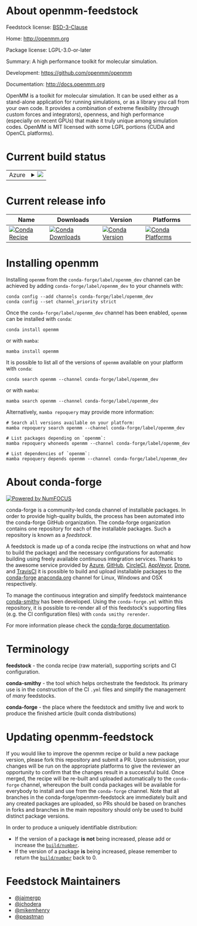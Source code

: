 About openmm-feedstock
======================

Feedstock license: [BSD-3-Clause](https://github.com/conda-forge/openmm-feedstock/blob/main/LICENSE.txt)

Home: http://openmm.org

Package license: LGPL-3.0-or-later

Summary: A high performance toolkit for molecular simulation.

Development: https://github.com/openmm/openmm

Documentation: http://docs.openmm.org

OpenMM is a toolkit for molecular simulation. It can be used either as a
stand-alone application for running simulations, or as a library you call
from your own code. It provides a combination of extreme flexibility
(through custom forces and integrators), openness, and high performance
(especially on recent GPUs) that make it truly unique among simulation
codes. OpenMM is MIT licensed with some LGPL portions (CUDA and OpenCL
platforms).


Current build status
====================


<table>
    
  <tr>
    <td>Azure</td>
    <td>
      <details>
        <summary>
          <a href="https://dev.azure.com/conda-forge/feedstock-builds/_build/latest?definitionId=8065&branchName=main">
            <img src="https://dev.azure.com/conda-forge/feedstock-builds/_apis/build/status/openmm-feedstock?branchName=main">
          </a>
        </summary>
        <table>
          <thead><tr><th>Variant</th><th>Status</th></tr></thead>
          <tbody><tr>
              <td>linux_64_c_compiler_version11cuda_compilernvcccuda_compiler_version11.8cxx_compiler_version11numpy1.22python3.10.____cpython</td>
              <td>
                <a href="https://dev.azure.com/conda-forge/feedstock-builds/_build/latest?definitionId=8065&branchName=main">
                  <img src="https://dev.azure.com/conda-forge/feedstock-builds/_apis/build/status/openmm-feedstock?branchName=main&jobName=linux&configuration=linux%20linux_64_c_compiler_version11cuda_compilernvcccuda_compiler_version11.8cxx_compiler_version11numpy1.22python3.10.____cpython" alt="variant">
                </a>
              </td>
            </tr><tr>
              <td>linux_64_c_compiler_version11cuda_compilernvcccuda_compiler_version11.8cxx_compiler_version11numpy1.22python3.8.____cpython</td>
              <td>
                <a href="https://dev.azure.com/conda-forge/feedstock-builds/_build/latest?definitionId=8065&branchName=main">
                  <img src="https://dev.azure.com/conda-forge/feedstock-builds/_apis/build/status/openmm-feedstock?branchName=main&jobName=linux&configuration=linux%20linux_64_c_compiler_version11cuda_compilernvcccuda_compiler_version11.8cxx_compiler_version11numpy1.22python3.8.____cpython" alt="variant">
                </a>
              </td>
            </tr><tr>
              <td>linux_64_c_compiler_version11cuda_compilernvcccuda_compiler_version11.8cxx_compiler_version11numpy1.22python3.9.____cpython</td>
              <td>
                <a href="https://dev.azure.com/conda-forge/feedstock-builds/_build/latest?definitionId=8065&branchName=main">
                  <img src="https://dev.azure.com/conda-forge/feedstock-builds/_apis/build/status/openmm-feedstock?branchName=main&jobName=linux&configuration=linux%20linux_64_c_compiler_version11cuda_compilernvcccuda_compiler_version11.8cxx_compiler_version11numpy1.22python3.9.____cpython" alt="variant">
                </a>
              </td>
            </tr><tr>
              <td>linux_64_c_compiler_version11cuda_compilernvcccuda_compiler_version11.8cxx_compiler_version11numpy1.23python3.11.____cpython</td>
              <td>
                <a href="https://dev.azure.com/conda-forge/feedstock-builds/_build/latest?definitionId=8065&branchName=main">
                  <img src="https://dev.azure.com/conda-forge/feedstock-builds/_apis/build/status/openmm-feedstock?branchName=main&jobName=linux&configuration=linux%20linux_64_c_compiler_version11cuda_compilernvcccuda_compiler_version11.8cxx_compiler_version11numpy1.23python3.11.____cpython" alt="variant">
                </a>
              </td>
            </tr><tr>
              <td>linux_64_c_compiler_version11cuda_compilernvcccuda_compiler_version11.8cxx_compiler_version11numpy1.26python3.12.____cpython</td>
              <td>
                <a href="https://dev.azure.com/conda-forge/feedstock-builds/_build/latest?definitionId=8065&branchName=main">
                  <img src="https://dev.azure.com/conda-forge/feedstock-builds/_apis/build/status/openmm-feedstock?branchName=main&jobName=linux&configuration=linux%20linux_64_c_compiler_version11cuda_compilernvcccuda_compiler_version11.8cxx_compiler_version11numpy1.26python3.12.____cpython" alt="variant">
                </a>
              </td>
            </tr><tr>
              <td>linux_aarch64_c_compiler_version11cuda_compiler_version11.8cxx_compiler_version11numpy1.22python3.10.____cpython</td>
              <td>
                <a href="https://dev.azure.com/conda-forge/feedstock-builds/_build/latest?definitionId=8065&branchName=main">
                  <img src="https://dev.azure.com/conda-forge/feedstock-builds/_apis/build/status/openmm-feedstock?branchName=main&jobName=linux&configuration=linux%20linux_aarch64_c_compiler_version11cuda_compiler_version11.8cxx_compiler_version11numpy1.22python3.10.____cpython" alt="variant">
                </a>
              </td>
            </tr><tr>
              <td>linux_aarch64_c_compiler_version11cuda_compiler_version11.8cxx_compiler_version11numpy1.22python3.8.____cpython</td>
              <td>
                <a href="https://dev.azure.com/conda-forge/feedstock-builds/_build/latest?definitionId=8065&branchName=main">
                  <img src="https://dev.azure.com/conda-forge/feedstock-builds/_apis/build/status/openmm-feedstock?branchName=main&jobName=linux&configuration=linux%20linux_aarch64_c_compiler_version11cuda_compiler_version11.8cxx_compiler_version11numpy1.22python3.8.____cpython" alt="variant">
                </a>
              </td>
            </tr><tr>
              <td>linux_aarch64_c_compiler_version11cuda_compiler_version11.8cxx_compiler_version11numpy1.22python3.9.____cpython</td>
              <td>
                <a href="https://dev.azure.com/conda-forge/feedstock-builds/_build/latest?definitionId=8065&branchName=main">
                  <img src="https://dev.azure.com/conda-forge/feedstock-builds/_apis/build/status/openmm-feedstock?branchName=main&jobName=linux&configuration=linux%20linux_aarch64_c_compiler_version11cuda_compiler_version11.8cxx_compiler_version11numpy1.22python3.9.____cpython" alt="variant">
                </a>
              </td>
            </tr><tr>
              <td>linux_aarch64_c_compiler_version11cuda_compiler_version11.8cxx_compiler_version11numpy1.23python3.11.____cpython</td>
              <td>
                <a href="https://dev.azure.com/conda-forge/feedstock-builds/_build/latest?definitionId=8065&branchName=main">
                  <img src="https://dev.azure.com/conda-forge/feedstock-builds/_apis/build/status/openmm-feedstock?branchName=main&jobName=linux&configuration=linux%20linux_aarch64_c_compiler_version11cuda_compiler_version11.8cxx_compiler_version11numpy1.23python3.11.____cpython" alt="variant">
                </a>
              </td>
            </tr><tr>
              <td>linux_aarch64_c_compiler_version11cuda_compiler_version11.8cxx_compiler_version11numpy1.26python3.12.____cpython</td>
              <td>
                <a href="https://dev.azure.com/conda-forge/feedstock-builds/_build/latest?definitionId=8065&branchName=main">
                  <img src="https://dev.azure.com/conda-forge/feedstock-builds/_apis/build/status/openmm-feedstock?branchName=main&jobName=linux&configuration=linux%20linux_aarch64_c_compiler_version11cuda_compiler_version11.8cxx_compiler_version11numpy1.26python3.12.____cpython" alt="variant">
                </a>
              </td>
            </tr><tr>
              <td>linux_aarch64_c_compiler_version12cuda_compiler_versionNonecxx_compiler_version12numpy1.22python3.10.____cpython</td>
              <td>
                <a href="https://dev.azure.com/conda-forge/feedstock-builds/_build/latest?definitionId=8065&branchName=main">
                  <img src="https://dev.azure.com/conda-forge/feedstock-builds/_apis/build/status/openmm-feedstock?branchName=main&jobName=linux&configuration=linux%20linux_aarch64_c_compiler_version12cuda_compiler_versionNonecxx_compiler_version12numpy1.22python3.10.____cpython" alt="variant">
                </a>
              </td>
            </tr><tr>
              <td>linux_aarch64_c_compiler_version12cuda_compiler_versionNonecxx_compiler_version12numpy1.22python3.8.____cpython</td>
              <td>
                <a href="https://dev.azure.com/conda-forge/feedstock-builds/_build/latest?definitionId=8065&branchName=main">
                  <img src="https://dev.azure.com/conda-forge/feedstock-builds/_apis/build/status/openmm-feedstock?branchName=main&jobName=linux&configuration=linux%20linux_aarch64_c_compiler_version12cuda_compiler_versionNonecxx_compiler_version12numpy1.22python3.8.____cpython" alt="variant">
                </a>
              </td>
            </tr><tr>
              <td>linux_aarch64_c_compiler_version12cuda_compiler_versionNonecxx_compiler_version12numpy1.22python3.9.____cpython</td>
              <td>
                <a href="https://dev.azure.com/conda-forge/feedstock-builds/_build/latest?definitionId=8065&branchName=main">
                  <img src="https://dev.azure.com/conda-forge/feedstock-builds/_apis/build/status/openmm-feedstock?branchName=main&jobName=linux&configuration=linux%20linux_aarch64_c_compiler_version12cuda_compiler_versionNonecxx_compiler_version12numpy1.22python3.9.____cpython" alt="variant">
                </a>
              </td>
            </tr><tr>
              <td>linux_aarch64_c_compiler_version12cuda_compiler_versionNonecxx_compiler_version12numpy1.23python3.11.____cpython</td>
              <td>
                <a href="https://dev.azure.com/conda-forge/feedstock-builds/_build/latest?definitionId=8065&branchName=main">
                  <img src="https://dev.azure.com/conda-forge/feedstock-builds/_apis/build/status/openmm-feedstock?branchName=main&jobName=linux&configuration=linux%20linux_aarch64_c_compiler_version12cuda_compiler_versionNonecxx_compiler_version12numpy1.23python3.11.____cpython" alt="variant">
                </a>
              </td>
            </tr><tr>
              <td>linux_aarch64_c_compiler_version12cuda_compiler_versionNonecxx_compiler_version12numpy1.26python3.12.____cpython</td>
              <td>
                <a href="https://dev.azure.com/conda-forge/feedstock-builds/_build/latest?definitionId=8065&branchName=main">
                  <img src="https://dev.azure.com/conda-forge/feedstock-builds/_apis/build/status/openmm-feedstock?branchName=main&jobName=linux&configuration=linux%20linux_aarch64_c_compiler_version12cuda_compiler_versionNonecxx_compiler_version12numpy1.26python3.12.____cpython" alt="variant">
                </a>
              </td>
            </tr><tr>
              <td>osx_64_numpy1.22opencl_implapplepython3.10.____cpython</td>
              <td>
                <a href="https://dev.azure.com/conda-forge/feedstock-builds/_build/latest?definitionId=8065&branchName=main">
                  <img src="https://dev.azure.com/conda-forge/feedstock-builds/_apis/build/status/openmm-feedstock?branchName=main&jobName=osx&configuration=osx%20osx_64_numpy1.22opencl_implapplepython3.10.____cpython" alt="variant">
                </a>
              </td>
            </tr><tr>
              <td>osx_64_numpy1.22opencl_implapplepython3.8.____cpython</td>
              <td>
                <a href="https://dev.azure.com/conda-forge/feedstock-builds/_build/latest?definitionId=8065&branchName=main">
                  <img src="https://dev.azure.com/conda-forge/feedstock-builds/_apis/build/status/openmm-feedstock?branchName=main&jobName=osx&configuration=osx%20osx_64_numpy1.22opencl_implapplepython3.8.____cpython" alt="variant">
                </a>
              </td>
            </tr><tr>
              <td>osx_64_numpy1.22opencl_implapplepython3.9.____cpython</td>
              <td>
                <a href="https://dev.azure.com/conda-forge/feedstock-builds/_build/latest?definitionId=8065&branchName=main">
                  <img src="https://dev.azure.com/conda-forge/feedstock-builds/_apis/build/status/openmm-feedstock?branchName=main&jobName=osx&configuration=osx%20osx_64_numpy1.22opencl_implapplepython3.9.____cpython" alt="variant">
                </a>
              </td>
            </tr><tr>
              <td>osx_64_numpy1.22opencl_implkhronospython3.10.____cpython</td>
              <td>
                <a href="https://dev.azure.com/conda-forge/feedstock-builds/_build/latest?definitionId=8065&branchName=main">
                  <img src="https://dev.azure.com/conda-forge/feedstock-builds/_apis/build/status/openmm-feedstock?branchName=main&jobName=osx&configuration=osx%20osx_64_numpy1.22opencl_implkhronospython3.10.____cpython" alt="variant">
                </a>
              </td>
            </tr><tr>
              <td>osx_64_numpy1.22opencl_implkhronospython3.8.____cpython</td>
              <td>
                <a href="https://dev.azure.com/conda-forge/feedstock-builds/_build/latest?definitionId=8065&branchName=main">
                  <img src="https://dev.azure.com/conda-forge/feedstock-builds/_apis/build/status/openmm-feedstock?branchName=main&jobName=osx&configuration=osx%20osx_64_numpy1.22opencl_implkhronospython3.8.____cpython" alt="variant">
                </a>
              </td>
            </tr><tr>
              <td>osx_64_numpy1.22opencl_implkhronospython3.9.____cpython</td>
              <td>
                <a href="https://dev.azure.com/conda-forge/feedstock-builds/_build/latest?definitionId=8065&branchName=main">
                  <img src="https://dev.azure.com/conda-forge/feedstock-builds/_apis/build/status/openmm-feedstock?branchName=main&jobName=osx&configuration=osx%20osx_64_numpy1.22opencl_implkhronospython3.9.____cpython" alt="variant">
                </a>
              </td>
            </tr><tr>
              <td>osx_64_numpy1.23opencl_implapplepython3.11.____cpython</td>
              <td>
                <a href="https://dev.azure.com/conda-forge/feedstock-builds/_build/latest?definitionId=8065&branchName=main">
                  <img src="https://dev.azure.com/conda-forge/feedstock-builds/_apis/build/status/openmm-feedstock?branchName=main&jobName=osx&configuration=osx%20osx_64_numpy1.23opencl_implapplepython3.11.____cpython" alt="variant">
                </a>
              </td>
            </tr><tr>
              <td>osx_64_numpy1.23opencl_implkhronospython3.11.____cpython</td>
              <td>
                <a href="https://dev.azure.com/conda-forge/feedstock-builds/_build/latest?definitionId=8065&branchName=main">
                  <img src="https://dev.azure.com/conda-forge/feedstock-builds/_apis/build/status/openmm-feedstock?branchName=main&jobName=osx&configuration=osx%20osx_64_numpy1.23opencl_implkhronospython3.11.____cpython" alt="variant">
                </a>
              </td>
            </tr><tr>
              <td>osx_64_numpy1.26opencl_implapplepython3.12.____cpython</td>
              <td>
                <a href="https://dev.azure.com/conda-forge/feedstock-builds/_build/latest?definitionId=8065&branchName=main">
                  <img src="https://dev.azure.com/conda-forge/feedstock-builds/_apis/build/status/openmm-feedstock?branchName=main&jobName=osx&configuration=osx%20osx_64_numpy1.26opencl_implapplepython3.12.____cpython" alt="variant">
                </a>
              </td>
            </tr><tr>
              <td>osx_64_numpy1.26opencl_implkhronospython3.12.____cpython</td>
              <td>
                <a href="https://dev.azure.com/conda-forge/feedstock-builds/_build/latest?definitionId=8065&branchName=main">
                  <img src="https://dev.azure.com/conda-forge/feedstock-builds/_apis/build/status/openmm-feedstock?branchName=main&jobName=osx&configuration=osx%20osx_64_numpy1.26opencl_implkhronospython3.12.____cpython" alt="variant">
                </a>
              </td>
            </tr><tr>
              <td>osx_arm64_numpy1.22opencl_implapplepython3.10.____cpython</td>
              <td>
                <a href="https://dev.azure.com/conda-forge/feedstock-builds/_build/latest?definitionId=8065&branchName=main">
                  <img src="https://dev.azure.com/conda-forge/feedstock-builds/_apis/build/status/openmm-feedstock?branchName=main&jobName=osx&configuration=osx%20osx_arm64_numpy1.22opencl_implapplepython3.10.____cpython" alt="variant">
                </a>
              </td>
            </tr><tr>
              <td>osx_arm64_numpy1.22opencl_implapplepython3.8.____cpython</td>
              <td>
                <a href="https://dev.azure.com/conda-forge/feedstock-builds/_build/latest?definitionId=8065&branchName=main">
                  <img src="https://dev.azure.com/conda-forge/feedstock-builds/_apis/build/status/openmm-feedstock?branchName=main&jobName=osx&configuration=osx%20osx_arm64_numpy1.22opencl_implapplepython3.8.____cpython" alt="variant">
                </a>
              </td>
            </tr><tr>
              <td>osx_arm64_numpy1.22opencl_implapplepython3.9.____cpython</td>
              <td>
                <a href="https://dev.azure.com/conda-forge/feedstock-builds/_build/latest?definitionId=8065&branchName=main">
                  <img src="https://dev.azure.com/conda-forge/feedstock-builds/_apis/build/status/openmm-feedstock?branchName=main&jobName=osx&configuration=osx%20osx_arm64_numpy1.22opencl_implapplepython3.9.____cpython" alt="variant">
                </a>
              </td>
            </tr><tr>
              <td>osx_arm64_numpy1.22opencl_implkhronospython3.10.____cpython</td>
              <td>
                <a href="https://dev.azure.com/conda-forge/feedstock-builds/_build/latest?definitionId=8065&branchName=main">
                  <img src="https://dev.azure.com/conda-forge/feedstock-builds/_apis/build/status/openmm-feedstock?branchName=main&jobName=osx&configuration=osx%20osx_arm64_numpy1.22opencl_implkhronospython3.10.____cpython" alt="variant">
                </a>
              </td>
            </tr><tr>
              <td>osx_arm64_numpy1.22opencl_implkhronospython3.8.____cpython</td>
              <td>
                <a href="https://dev.azure.com/conda-forge/feedstock-builds/_build/latest?definitionId=8065&branchName=main">
                  <img src="https://dev.azure.com/conda-forge/feedstock-builds/_apis/build/status/openmm-feedstock?branchName=main&jobName=osx&configuration=osx%20osx_arm64_numpy1.22opencl_implkhronospython3.8.____cpython" alt="variant">
                </a>
              </td>
            </tr><tr>
              <td>osx_arm64_numpy1.22opencl_implkhronospython3.9.____cpython</td>
              <td>
                <a href="https://dev.azure.com/conda-forge/feedstock-builds/_build/latest?definitionId=8065&branchName=main">
                  <img src="https://dev.azure.com/conda-forge/feedstock-builds/_apis/build/status/openmm-feedstock?branchName=main&jobName=osx&configuration=osx%20osx_arm64_numpy1.22opencl_implkhronospython3.9.____cpython" alt="variant">
                </a>
              </td>
            </tr><tr>
              <td>osx_arm64_numpy1.23opencl_implapplepython3.11.____cpython</td>
              <td>
                <a href="https://dev.azure.com/conda-forge/feedstock-builds/_build/latest?definitionId=8065&branchName=main">
                  <img src="https://dev.azure.com/conda-forge/feedstock-builds/_apis/build/status/openmm-feedstock?branchName=main&jobName=osx&configuration=osx%20osx_arm64_numpy1.23opencl_implapplepython3.11.____cpython" alt="variant">
                </a>
              </td>
            </tr><tr>
              <td>osx_arm64_numpy1.23opencl_implkhronospython3.11.____cpython</td>
              <td>
                <a href="https://dev.azure.com/conda-forge/feedstock-builds/_build/latest?definitionId=8065&branchName=main">
                  <img src="https://dev.azure.com/conda-forge/feedstock-builds/_apis/build/status/openmm-feedstock?branchName=main&jobName=osx&configuration=osx%20osx_arm64_numpy1.23opencl_implkhronospython3.11.____cpython" alt="variant">
                </a>
              </td>
            </tr><tr>
              <td>osx_arm64_numpy1.26opencl_implapplepython3.12.____cpython</td>
              <td>
                <a href="https://dev.azure.com/conda-forge/feedstock-builds/_build/latest?definitionId=8065&branchName=main">
                  <img src="https://dev.azure.com/conda-forge/feedstock-builds/_apis/build/status/openmm-feedstock?branchName=main&jobName=osx&configuration=osx%20osx_arm64_numpy1.26opencl_implapplepython3.12.____cpython" alt="variant">
                </a>
              </td>
            </tr><tr>
              <td>osx_arm64_numpy1.26opencl_implkhronospython3.12.____cpython</td>
              <td>
                <a href="https://dev.azure.com/conda-forge/feedstock-builds/_build/latest?definitionId=8065&branchName=main">
                  <img src="https://dev.azure.com/conda-forge/feedstock-builds/_apis/build/status/openmm-feedstock?branchName=main&jobName=osx&configuration=osx%20osx_arm64_numpy1.26opencl_implkhronospython3.12.____cpython" alt="variant">
                </a>
              </td>
            </tr><tr>
              <td>win_64_cuda_compilernvcccuda_compiler_version11.8numpy1.22python3.10.____cpython</td>
              <td>
                <a href="https://dev.azure.com/conda-forge/feedstock-builds/_build/latest?definitionId=8065&branchName=main">
                  <img src="https://dev.azure.com/conda-forge/feedstock-builds/_apis/build/status/openmm-feedstock?branchName=main&jobName=win&configuration=win%20win_64_cuda_compilernvcccuda_compiler_version11.8numpy1.22python3.10.____cpython" alt="variant">
                </a>
              </td>
            </tr><tr>
              <td>win_64_cuda_compilernvcccuda_compiler_version11.8numpy1.22python3.8.____cpython</td>
              <td>
                <a href="https://dev.azure.com/conda-forge/feedstock-builds/_build/latest?definitionId=8065&branchName=main">
                  <img src="https://dev.azure.com/conda-forge/feedstock-builds/_apis/build/status/openmm-feedstock?branchName=main&jobName=win&configuration=win%20win_64_cuda_compilernvcccuda_compiler_version11.8numpy1.22python3.8.____cpython" alt="variant">
                </a>
              </td>
            </tr><tr>
              <td>win_64_cuda_compilernvcccuda_compiler_version11.8numpy1.22python3.9.____cpython</td>
              <td>
                <a href="https://dev.azure.com/conda-forge/feedstock-builds/_build/latest?definitionId=8065&branchName=main">
                  <img src="https://dev.azure.com/conda-forge/feedstock-builds/_apis/build/status/openmm-feedstock?branchName=main&jobName=win&configuration=win%20win_64_cuda_compilernvcccuda_compiler_version11.8numpy1.22python3.9.____cpython" alt="variant">
                </a>
              </td>
            </tr><tr>
              <td>win_64_cuda_compilernvcccuda_compiler_version11.8numpy1.23python3.11.____cpython</td>
              <td>
                <a href="https://dev.azure.com/conda-forge/feedstock-builds/_build/latest?definitionId=8065&branchName=main">
                  <img src="https://dev.azure.com/conda-forge/feedstock-builds/_apis/build/status/openmm-feedstock?branchName=main&jobName=win&configuration=win%20win_64_cuda_compilernvcccuda_compiler_version11.8numpy1.23python3.11.____cpython" alt="variant">
                </a>
              </td>
            </tr><tr>
              <td>win_64_cuda_compilernvcccuda_compiler_version11.8numpy1.26python3.12.____cpython</td>
              <td>
                <a href="https://dev.azure.com/conda-forge/feedstock-builds/_build/latest?definitionId=8065&branchName=main">
                  <img src="https://dev.azure.com/conda-forge/feedstock-builds/_apis/build/status/openmm-feedstock?branchName=main&jobName=win&configuration=win%20win_64_cuda_compilernvcccuda_compiler_version11.8numpy1.26python3.12.____cpython" alt="variant">
                </a>
              </td>
            </tr>
          </tbody>
        </table>
      </details>
    </td>
  </tr>
</table>

Current release info
====================

| Name | Downloads | Version | Platforms |
| --- | --- | --- | --- |
| [![Conda Recipe](https://img.shields.io/badge/recipe-openmm-green.svg)](https://anaconda.org/conda-forge/openmm) | [![Conda Downloads](https://img.shields.io/conda/dn/conda-forge/openmm.svg)](https://anaconda.org/conda-forge/openmm) | [![Conda Version](https://img.shields.io/conda/vn/conda-forge/openmm.svg)](https://anaconda.org/conda-forge/openmm) | [![Conda Platforms](https://img.shields.io/conda/pn/conda-forge/openmm.svg)](https://anaconda.org/conda-forge/openmm) |

Installing openmm
=================

Installing `openmm` from the `conda-forge/label/openmm_dev` channel can be achieved by adding `conda-forge/label/openmm_dev` to your channels with:

```
conda config --add channels conda-forge/label/openmm_dev
conda config --set channel_priority strict
```

Once the `conda-forge/label/openmm_dev` channel has been enabled, `openmm` can be installed with `conda`:

```
conda install openmm
```

or with `mamba`:

```
mamba install openmm
```

It is possible to list all of the versions of `openmm` available on your platform with `conda`:

```
conda search openmm --channel conda-forge/label/openmm_dev
```

or with `mamba`:

```
mamba search openmm --channel conda-forge/label/openmm_dev
```

Alternatively, `mamba repoquery` may provide more information:

```
# Search all versions available on your platform:
mamba repoquery search openmm --channel conda-forge/label/openmm_dev

# List packages depending on `openmm`:
mamba repoquery whoneeds openmm --channel conda-forge/label/openmm_dev

# List dependencies of `openmm`:
mamba repoquery depends openmm --channel conda-forge/label/openmm_dev
```


About conda-forge
=================

[![Powered by
NumFOCUS](https://img.shields.io/badge/powered%20by-NumFOCUS-orange.svg?style=flat&colorA=E1523D&colorB=007D8A)](https://numfocus.org)

conda-forge is a community-led conda channel of installable packages.
In order to provide high-quality builds, the process has been automated into the
conda-forge GitHub organization. The conda-forge organization contains one repository
for each of the installable packages. Such a repository is known as a *feedstock*.

A feedstock is made up of a conda recipe (the instructions on what and how to build
the package) and the necessary configurations for automatic building using freely
available continuous integration services. Thanks to the awesome service provided by
[Azure](https://azure.microsoft.com/en-us/services/devops/), [GitHub](https://github.com/),
[CircleCI](https://circleci.com/), [AppVeyor](https://www.appveyor.com/),
[Drone](https://cloud.drone.io/welcome), and [TravisCI](https://travis-ci.com/)
it is possible to build and upload installable packages to the
[conda-forge](https://anaconda.org/conda-forge) [anaconda.org](https://anaconda.org/)
channel for Linux, Windows and OSX respectively.

To manage the continuous integration and simplify feedstock maintenance
[conda-smithy](https://github.com/conda-forge/conda-smithy) has been developed.
Using the ``conda-forge.yml`` within this repository, it is possible to re-render all of
this feedstock's supporting files (e.g. the CI configuration files) with ``conda smithy rerender``.

For more information please check the [conda-forge documentation](https://conda-forge.org/docs/).

Terminology
===========

**feedstock** - the conda recipe (raw material), supporting scripts and CI configuration.

**conda-smithy** - the tool which helps orchestrate the feedstock.
                   Its primary use is in the construction of the CI ``.yml`` files
                   and simplify the management of *many* feedstocks.

**conda-forge** - the place where the feedstock and smithy live and work to
                  produce the finished article (built conda distributions)


Updating openmm-feedstock
=========================

If you would like to improve the openmm recipe or build a new
package version, please fork this repository and submit a PR. Upon submission,
your changes will be run on the appropriate platforms to give the reviewer an
opportunity to confirm that the changes result in a successful build. Once
merged, the recipe will be re-built and uploaded automatically to the
`conda-forge` channel, whereupon the built conda packages will be available for
everybody to install and use from the `conda-forge` channel.
Note that all branches in the conda-forge/openmm-feedstock are
immediately built and any created packages are uploaded, so PRs should be based
on branches in forks and branches in the main repository should only be used to
build distinct package versions.

In order to produce a uniquely identifiable distribution:
 * If the version of a package **is not** being increased, please add or increase
   the [``build/number``](https://docs.conda.io/projects/conda-build/en/latest/resources/define-metadata.html#build-number-and-string).
 * If the version of a package **is** being increased, please remember to return
   the [``build/number``](https://docs.conda.io/projects/conda-build/en/latest/resources/define-metadata.html#build-number-and-string)
   back to 0.

Feedstock Maintainers
=====================

* [@jaimergp](https://github.com/jaimergp/)
* [@jchodera](https://github.com/jchodera/)
* [@mikemhenry](https://github.com/mikemhenry/)
* [@peastman](https://github.com/peastman/)

